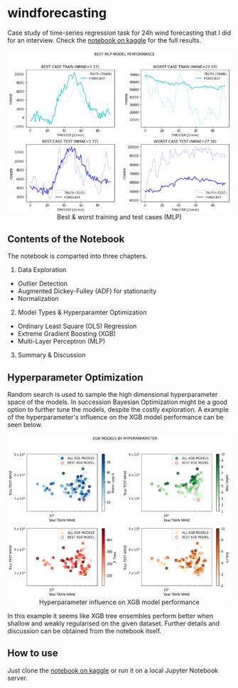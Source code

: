 # windforecasting
Case study of time-series regression task for 24h wind forecasting that I did for an interview. Check the [notebook on kaggle](https://www.kaggle.com/christianmolliere/case-study-of-wind-forecasting) for the full results.

<p align="center">
  <img src="img/time-series-results-mlp.png" align="center" width="512"><br>
  <span>Best & worst training and test cases (MLP)</span>
</p>

## Contents of the Notebook
The notebook is comparted into three chapters.
1. Data Exploration
  - Outlier Detection
  - Augmented Dickey-Fulley (ADF) for stationarity
  - Normalization
2. Model Types & Hyperparamter Optimization
  - Ordinary Least Square (OLS) Regression
  - Extreme Gradient Boosting (XGB)
  - Multi-Layer Perceptron (MLP)
3. Summary & Discussion

## Hyperparameter Optimization
Random search is used to sample the high dimensional hyperparameter space of the models. In succession Bayesian Optimization might be a good option to further tune the models, despite the costly exploration. A example of the hyperparameter's influence on the XGB model performance can be seen below.
<p align="center">
  <img src="img/hyperparameter-xgb.png" align="center" width="512"><br>
  <span>Hyperparameter influence on XGB model performance</span>
</p>
In this example it seems like XGB tree ensembles perform better when shallow and weakly regularised on the given dataset. Further details and discussion can be obtained from the notebook itself.

## How to use
Just clone the [notebook on kaggle](https://www.kaggle.com/christianmolliere/case-study-of-wind-forecasting) or run it on a local Jupyter Notebook server.
